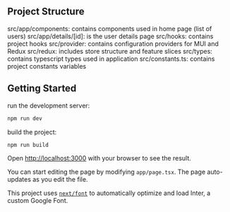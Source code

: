 ## Project Structure

src/app/components: contains components used in home page (list of users)
src/app/details/[id]: is the user details page
src/hooks: contains project hooks
src/provider: contains configuration providers for MUI and Redux
src/redux: includes store structure and feature slices
src/types: contains typescript types used in application
src/constants.ts: contains project constants variables

## Getting Started

run the development server:

```bash
npm run dev
```

build the project:

```bash
npm run build
```

Open [http://localhost:3000](http://localhost:3000) with your browser to see the result.

You can start editing the page by modifying `app/page.tsx`. The page auto-updates as you edit the file.

This project uses [`next/font`](https://nextjs.org/docs/basic-features/font-optimization) to automatically optimize and load Inter, a custom Google Font.
